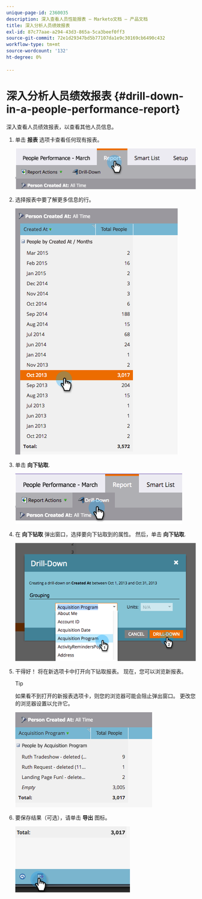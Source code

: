 ```yaml
---
unique-page-id: 2360035
description: 深入查看人员性能报表 — Marketo文档 — 产品文档
title: 深入分析人员绩效报表
exl-id: 87c77aae-a294-43d3-865a-5ca3beef0ff3
source-git-commit: 72e1d29347bd5b77107da1e9c30169cb6490c432
workflow-type: tm+mt
source-wordcount: '132'
ht-degree: 0%

---
```


# 深入分析人员绩效报表 {#drill-down-in-a-people-performance-report}

深入查看人员绩效报表，以查看其他人员信息。

1. 单击 **报表** 选项卡查看任何现有报表。

   ![](assets/one.png)

1. 选择报表中要了解更多信息的行。

   ![](assets/two.png)

1. 单击 **向下钻取**.

   ![](assets/three.png)

1. 在 **向下钻取** 弹出窗口，选择要向下钻取到的属性。 然后，单击 **向下钻取**.

   ![](assets/four.png)

1. 干得好！ 将在新选项卡中打开向下钻取报表。 现在，您可以浏览新报表。

   >[!TIP]
   >
   >如果看不到打开的新报表选项卡，则您的浏览器可能会阻止弹出窗口。 更改您的浏览器设置以允许它。

   ![](assets/five.png)

1. 要保存结果（可选），请单击 **导出** 图标。

   ![](assets/six.png)
